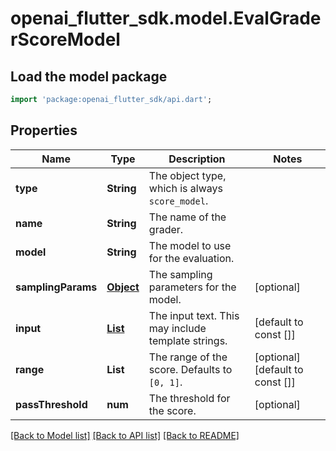 # openai_flutter_sdk.model.EvalGraderScoreModel

## Load the model package
```dart
import 'package:openai_flutter_sdk/api.dart';
```

## Properties
Name | Type | Description | Notes
------------ | ------------- | ------------- | -------------
**type** | **String** | The object type, which is always `score_model`. | 
**name** | **String** | The name of the grader. | 
**model** | **String** | The model to use for the evaluation. | 
**samplingParams** | [**Object**](.md) | The sampling parameters for the model. | [optional] 
**input** | [**List<EvalItem>**](EvalItem.md) | The input text. This may include template strings. | [default to const []]
**range** | **List<num>** | The range of the score. Defaults to `[0, 1]`. | [optional] [default to const []]
**passThreshold** | **num** | The threshold for the score. | [optional] 

[[Back to Model list]](../README.md#documentation-for-models) [[Back to API list]](../README.md#documentation-for-api-endpoints) [[Back to README]](../README.md)


